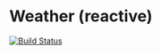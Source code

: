 # Weather (reactive)
[![Build Status](https://travis-ci.org/IvanPJF/weather-reactive.svg?branch=main)](https://travis-ci.org/IvanPJF/weather-reactive)
